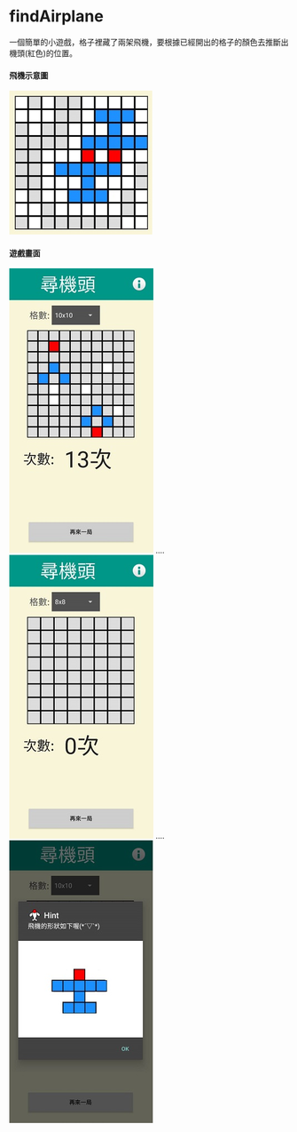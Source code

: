 # findAirplane
一個簡單的小遊戲，格子裡藏了兩架飛機，要根據已經開出的格子的顏色去推斷出機頭(紅色)的位置。
#### 飛機示意圖
![image](https://github.com/apple310565/findAirplane/blob/master/airplane1.jpg)
#### 遊戲畫面
![image](https://github.com/apple310565/findAirplane/blob/master/airplane3.jpg)  ....  ![image](https://github.com/apple310565/findAirplane/blob/master/airplane4.jpg) ....  ![image](https://github.com/apple310565/findAirplane/blob/master/airplane5.jpg)
